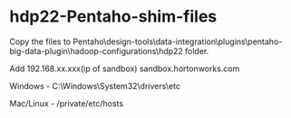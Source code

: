 # hdp22-Pentaho-shim-files

Copy the files to Pentaho\design-tools\data-integration\plugins\pentaho-big-data-plugin\hadoop-configurations\hdp22 folder.


Add 192.168.xx.xxx(ip of sandbox) sandbox.hortonworks.com 

Windows - C:\Windows\System32\drivers\etc

Mac/Linux - /private/etc/hosts
